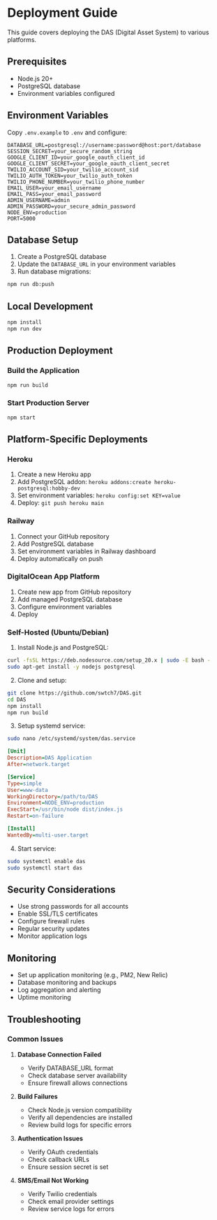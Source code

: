 # Deployment Guide

This guide covers deploying the DAS (Digital Asset System) to various platforms.

## Prerequisites

- Node.js 20+
- PostgreSQL database
- Environment variables configured

## Environment Variables

Copy `.env.example` to `.env` and configure:

```env
DATABASE_URL=postgresql://username:password@host:port/database
SESSION_SECRET=your_secure_random_string
GOOGLE_CLIENT_ID=your_google_oauth_client_id
GOOGLE_CLIENT_SECRET=your_google_oauth_client_secret
TWILIO_ACCOUNT_SID=your_twilio_account_sid
TWILIO_AUTH_TOKEN=your_twilio_auth_token
TWILIO_PHONE_NUMBER=your_twilio_phone_number
EMAIL_USER=your_email_username
EMAIL_PASS=your_email_password
ADMIN_USERNAME=admin
ADMIN_PASSWORD=your_secure_admin_password
NODE_ENV=production
PORT=5000
```

## Database Setup

1. Create a PostgreSQL database
2. Update the `DATABASE_URL` in your environment variables
3. Run database migrations:
```bash
npm run db:push
```

## Local Development

```bash
npm install
npm run dev
```

## Production Deployment

### Build the Application
```bash
npm run build
```

### Start Production Server
```bash
npm start
```

## Platform-Specific Deployments

### Heroku
1. Create a new Heroku app
2. Add PostgreSQL addon: `heroku addons:create heroku-postgresql:hobby-dev`
3. Set environment variables: `heroku config:set KEY=value`
4. Deploy: `git push heroku main`

### Railway
1. Connect your GitHub repository
2. Add PostgreSQL database
3. Set environment variables in Railway dashboard
4. Deploy automatically on push

### DigitalOcean App Platform
1. Create new app from GitHub repository
2. Add managed PostgreSQL database
3. Configure environment variables
4. Deploy

### Self-Hosted (Ubuntu/Debian)

1. Install Node.js and PostgreSQL:
```bash
curl -fsSL https://deb.nodesource.com/setup_20.x | sudo -E bash -
sudo apt-get install -y nodejs postgresql
```

2. Clone and setup:
```bash
git clone https://github.com/swtch7/DAS.git
cd DAS
npm install
npm run build
```

3. Setup systemd service:
```bash
sudo nano /etc/systemd/system/das.service
```

```ini
[Unit]
Description=DAS Application
After=network.target

[Service]
Type=simple
User=www-data
WorkingDirectory=/path/to/DAS
Environment=NODE_ENV=production
ExecStart=/usr/bin/node dist/index.js
Restart=on-failure

[Install]
WantedBy=multi-user.target
```

4. Start service:
```bash
sudo systemctl enable das
sudo systemctl start das
```

## Security Considerations

- Use strong passwords for all accounts
- Enable SSL/TLS certificates
- Configure firewall rules
- Regular security updates
- Monitor application logs

## Monitoring

- Set up application monitoring (e.g., PM2, New Relic)
- Database monitoring and backups
- Log aggregation and alerting
- Uptime monitoring

## Troubleshooting

### Common Issues

1. **Database Connection Failed**
   - Verify DATABASE_URL format
   - Check database server availability
   - Ensure firewall allows connections

2. **Build Failures**
   - Check Node.js version compatibility
   - Verify all dependencies are installed
   - Review build logs for specific errors

3. **Authentication Issues**
   - Verify OAuth credentials
   - Check callback URLs
   - Ensure session secret is set

4. **SMS/Email Not Working**
   - Verify Twilio credentials
   - Check email provider settings
   - Review service logs for errors